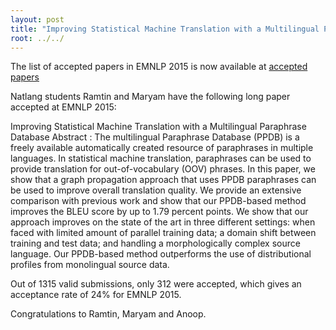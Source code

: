 ```yaml
---
layout: post
title: "Improving Statistical Machine Translation with a Multilingual Paraphrase Database - Accepted long paper at EMNLP 2015"
root: ../../
---
```

The list of accepted papers in EMNLP 2015 is now available at <a href="http://www.emnlp2015.org/accepted-papers.html">accepted papers </a>

Natlang students Ramtin and Maryam have the following long paper accepted at EMNLP 2015:

Improving Statistical Machine Translation with a Multilingual Paraphrase Database
Abstract :
The multilingual Paraphrase Database (PPDB) is a freely available automatically created resource of paraphrases in multiple languages. In statistical machine translation, paraphrases can be used to provide translation for out-of-vocabulary (OOV) phrases. In this paper, we show that a graph propagation approach that uses PPDB paraphrases can be used to improve overall translation quality. We provide an extensive comparison with previous work and show that our PPDB-based method improves the BLEU score by up to 1.79 percent points. We show that our approach improves on the state of the art in three different settings: when faced with limited amount of parallel training data; a domain shift between training and test data; and handling a morphologically complex source language. Our PPDB-based method outperforms the use of distributional profiles from monolingual source data.

Out of 1315 valid submissions, only 312 were accepted, which gives an acceptance rate of 24% for EMNLP 2015.

Congratulations to Ramtin, Maryam and Anoop.
